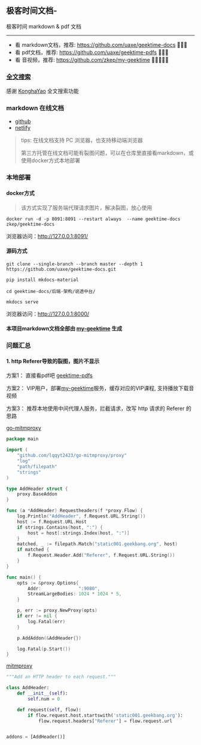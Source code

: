## 极客时间文档-

极客时间 markdown & pdf 文档

----

* 看 markdown文档，推荐: https://github.com/uaxe/geektime-docs 🌟🌟🌟
* 看 pdf文档，推荐: https://github.com/uaxe/geektime-pdfs 🌟🌟🌟
* 看 音视频，推荐: https://github.com/zkep/my-geektime 🌟🌟🌟🌟🌟

### [全文搜索](https://github.com/uaxe/geektime-docs/blob/master/fultext-search/README.md)
感谢 [KonghaYao](https://github.com/KonghaYao) 全文搜索功能

###  markdown 在线文档

 * [github](https://uaxe.github.io/geektime-docs/) 
 * [netlify](https://geektime-docs.netlify.app/)  

> tips: 在线文档支持 PC 浏览器，也支持移动端浏览器
> 
> 第三方托管在线文档可能有裂图问题，可以在仓库里直接看markdown，或使用docker方式本地部署

### 本地部署

#### docker方式
> 该方式实现了服务端代理请求图片，解决裂图，放心使用
```shell
docker run -d -p 8091:8091 --restart always  --name geektime-docs  zkep/geektime-docs
```
浏览器访问：<http://127.0.0.1:8091/>

#### 源码方式
```shell
git clone --single-branch --branch master --depth 1 https://github.com/uaxe/geektime-docs.git

pip install mkdocs-material

cd geektime-docs/后端-架构/说透中台/

mkdocs serve
```

浏览器访问：<http://127.0.0.1:8000/>


#### 本项目markdown文档全部由 [my-geektime](https://github.com/zkep/my-geektime) 生成


### 问题汇总

#### 1. http Referer导致的裂图，图片不显示 

方案1： 直接看pdf吧 [geektime-pdfs](https://github.com/uaxe/geektime-pdfs)

方案2： VIP用户，部署[my-geektime](https://github.com/zkep/my-geektime)服务，缓存对应的VIP课程, 支持播放下载音视频 

方案3： 推荐本地使用中间代理人服务，拦截请求，改写 http 请求的 Referer 的思路

[go-mitmproxy](https://github.com/lqqyt2423/go-mitmproxy/blob/main/examples/http-add-header/main.go)

```go 
package main

import (
	"github.com/lqqyt2423/go-mitmproxy/proxy"
	"log"
	"path/filepath"
	"strings"
)

type AddHeader struct {
	proxy.BaseAddon
}

func (a *AddHeader) Requestheaders(f *proxy.Flow) {
	log.Println("AddHeader", f.Request.URL.String())
	host := f.Request.URL.Host
	if strings.Contains(host, ":") {
		host = host[:strings.Index(host, ":")]
	}
	matched, _ := filepath.Match("static001.geekbang.org", host)
	if matched {
		f.Request.Header.Add("Referer", f.Request.URL.String())
	}
}

func main() {
	opts := &proxy.Options{
		Addr:              ":9080",
		StreamLargeBodies: 1024 * 1024 * 5,
	}

	p, err := proxy.NewProxy(opts)
	if err != nil {
		log.Fatal(err)
	}

	p.AddAddon(&AddHeader{})

	log.Fatal(p.Start())
}

```
   
[mitmproxy](https://github.com/mitmproxy/mitmproxy/blob/main/examples/addons/http-add-header.py)
```python
"""Add an HTTP header to each request."""

class AddHeader:
    def __init__(self):
        self.num = 0

    def request(self, flow):
        if flow.request.host.startswith('static001.geekbang.org'):
            flow.request.headers["Referer"] = flow.request.url


addons = [AddHeader()]
```
   

   





